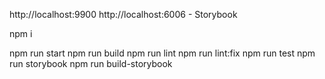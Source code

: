http://localhost:9900
http://localhost:6006 - Storybook

npm i

npm run start
npm run build
npm run lint
npm run lint:fix
npm run test
npm run storybook
npm run build-storybook

